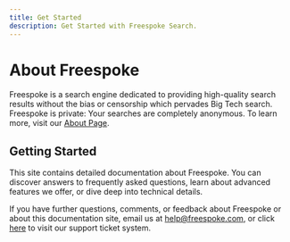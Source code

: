 ```yaml
---
title: Get Started
description: Get Started with Freespoke Search.
---
```


# About Freespoke

Freespoke is a search engine dedicated to providing high-quality search results without the bias or censorship which pervades Big Tech search. Freespoke is private: Your searches are completely anonymous. To learn more, visit our [About Page](https://freespoke.com/about).

## Getting Started

This site contains detailed documentation about Freespoke. You can discover answers to frequently asked questions, learn about advanced features we offer, or dive deep into technical details.

If you have further questions, comments, or feedback about Freespoke or about this documentation site, email us at help@freespoke.com, or click [here](https://freespoke.com/help) to visit our support ticket system.